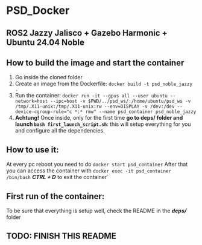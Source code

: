 # PSD_Docker  <br>
## ROS2 Jazzy Jalisco + Gazebo Harmonic + Ubuntu 24.04 Noble

## How to build the image and start the container
1) Go inside the cloned folder
2) Create an image from the Dockerfile: `docker build -t psd_noble_jazzy .`
3) Run the container: `docker run -it --gpus all --user ubuntu --network=host --ipc=host -v $PWD/../psd_ws/:/home/ubuntu/psd_ws -v /tmp/.X11-unix:/tmp/.X11-unix:rw --env=DISPLAY -v /dev:/dev --device-cgroup-rule="c *:* rmw" --name psd_container psd_noble_jazzy`
4) **Achtung!** Once inside, only for the first time **go to deps/ folder and launch `bash first_launch_script.sh`**: this will setup everything for you and configure all the dependencies. 

## How to use it:
At every pc reboot you need to do  `docker start psd_container`
After that you can access the container with `docker exec -it psd_container /bin/bash`
***CTRL + D*** to exit the container`

## First run of the container:
To be sure that everything is setup well, check the README in the ***deps/*** folder


## TODO: FINISH THIS README
